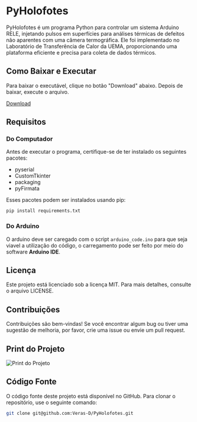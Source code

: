# PyHolofotes

PyHolofotes é um programa Python para controlar um sistema Arduino RELE, injetando pulsos em superfícies para análises térmicas de defeitos não aparentes com uma câmera termográfica. Ele foi implementado no Laboratório de Transferência de Calor da UEMA, proporcionando uma plataforma eficiente e precisa para coleta de dados térmicos.

## Como Baixar e Executar

Para baixar o executável, clique no botão "Download" abaixo. Depois de baixar, execute o arquivo.

[Download](https://github.com/Veras-D/PyHolofotes/raw/main/scripts/PyHolofotes.exe)

## Requisitos

### Do Computador
Antes de executar o programa, certifique-se de ter instalado os seguintes pacotes:

- pyserial
- CustomTkinter
- packaging
- pyFirmata

Esses pacotes podem ser instalados usando pip:

```bash
pip install requirements.txt
```

### Do Arduino
O arduino deve ser caregado com o script `arduino_code.ino` para que seja viavel a utilização do código, o carregamento pode ser feito por meio do software **Arduino IDE**.

## Licença

Este projeto está licenciado sob a licença MIT. Para mais detalhes, consulte o arquivo LICENSE.

## Contribuições

Contribuições são bem-vindas! Se você encontrar algum bug ou tiver uma sugestão de melhoria, por favor, crie uma issue ou envie um pull request.

## Print do Projeto

![Print do Projeto](https://i.imgur.com/vNQ7PIp.png)

## Código Fonte

O código fonte deste projeto está disponível no GitHub. Para clonar o repositório, use o seguinte comando:

```bash
git clone git@github.com:Veras-D/PyHolofotes.git
```
